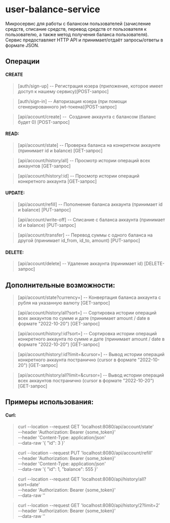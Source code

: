 # user-balance-service

Микросервис для работы с балансом пользователей (зачисление средств, списание средств, перевод средств от пользователя к пользователю, а также метод получения баланса пользователя). Сервис предоставляет HTTP API и принимает/отдаёт запросы/ответы в формате JSON.

## Операции

#### CREATE
> [auth/sign-up] --  Регистрация юзера (приложение, которое имеет доступ к нашему сервису)[POST-запрос] 

> [auth/sign-in] --  Авторизация юзера (при помощи сгенерированного jwt-токена)[POST-запрос] 

> [api/account/create] --  Создание аккаунта с балансом (баланс будет 0) [POST-запрос] 
#### READ:
> [api/account/state] -- Проверка баланса на конкретном аккаунте (принимает id и balance) [GET-запрос]

> [api/account/history/all] -- Просмотр истории операций всех аккаунтов [GET-запрос]

> [api/account/history/:id] -- Просмотр истории операций конкретного аккаунта [GET-запрос]
#### UPDATE:
> [api/account/refill] -- Пополнение баланса аккаунта (принимает id и balance) [PUT-запрос]

> [api/account/write-off] -- Списание с баланса аккаунта (принимает id и balance) [PUT-запрос]

> [api/account/transfer] -- Перевод суммы с одного баланса на другой (принимает id_from, id_to, amount) [PUT-запрос]
#### DELETE:
> [api/account/delete] -- Удаление аккаунта (принимает id) [DELETE-запрос] 



## Дополнительные возможности:
> [api/account/state?currency=] -- Конвертация баланса аккаунта с рубля на указанную валюту [GET-запрос]

> [api/account/history/all?sort=] -- Сортировка истории операций всех аккаунтов по сумме и дате (принимает amount / date в формате "2022-10-20") [GET-запрос]

> [api/account/history/:id?sort=] -- Сортировка истории операций конкретного аккаунта по сумме и дате (принимает amount / date в формате "2022-10-20") [GET-запрос]

> [api/account/history/:id?limit=&cursor=] -- Вывод истории операций конкретного аккаунта постранично (cursor в формате "2022-10-20") [GET-запрос]

> [api/account/history/all?limit=&cursor=] -- Вывод истории операций всех аккаунтов постранично (cursor в формате "2022-10-20") [GET-запрос]


## Примеры использования:
#### Curl:
> curl --location --request GET 'localhost:8080/api/account/state' \
--header 'Authorization: Bearer {some_token}' \
--header 'Content-Type: application/json' \
--data-raw '{
    "id": 3
}'

> curl --location --request PUT 'localhost:8080/api/account/refill' \
--header 'Authorization: Bearer {some_token}' \
--header 'Content-Type: application/json' \
--data-raw '{
    "id": 1,
    "balance": 555
}'

> curl --location --request GET 'localhost:8080/api/history/all?sort=date' \
--header 'Authorization: Bearer {some_token}' \
--data-raw ''

> curl --location --request GET 'localhost:8080/api/history/2?limit=2' \
--header 'Authorization: Bearer {some_token}' \
--data-raw ''
